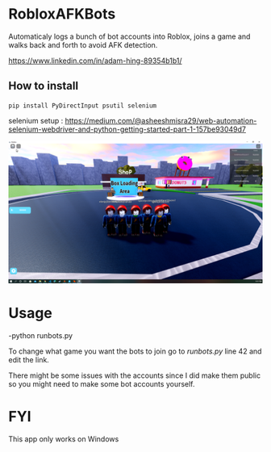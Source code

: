 ﻿# RobloxAFKBots
 Automaticaly logs a bunch of bot accounts into Roblox, joins a game and walks back and forth to avoid AFK detection.
 
 https://www.linkedin.com/in/adam-hing-89354b1b1/
 
## How to install

```console
pip install PyDirectInput psutil selenium
```

 selenium setup : https://medium.com/@asheeshmisra29/web-automation-selenium-webdriver-and-python-getting-started-part-1-157be93049d7



![GitHub Logo](/img/bots.PNG)




# Usage
-python runbots.py



To change what game you want the bots to join go to *runbots.py* line 42 and edit the link.

There might be some issues with the accounts since I did make them public so you might need to make some bot accounts yourself.


# FYI
This app only works on Windows


